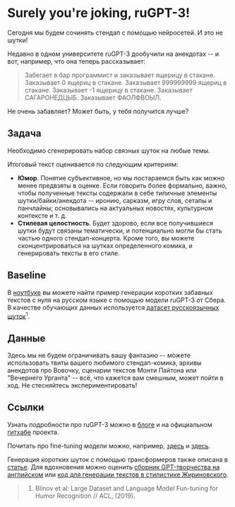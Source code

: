 # Surely you're joking, ruGPT-3!

Сегодня мы будем сочинять стендап с помощью нейросетей. И это не шутки!

Недавно в одном университете ruGPT-3 дообучили на анекдотах -- и вот, например, что она теперь рассказывает:
> Забегает в бар программист и заказывает ящерицу в стакане. Заказывает 0 ящериц в стакане. Заказывает 999999999 ящериц в стакане. Заказывает -1 ящерицу в стакане. Заказывает САГАРОНЕДЦЫБ. Заказывает ФАОЛФВОЫЛ.

Не очень забавляет? Может быть, у тебя получится лучше?

## Задача
Необходимо сгенерировать набор связных шуток на любые темы. 

Итоговый текст оценивается по следующим критериям:

* __Юмор__. Понятие субъективное, но мы постараемся быть как можно менее предвзяты в оценке. Если говорить более формально, важно, чтобы полученные тексты содержали в себе типичные элементы шутки/байки/анекдота -- иронию, сарказм, игру слов, сетапы и панчлайны; основывались на актуальных новостях, культурном контексте и т. д. 
* __Стилевая целостность__. Будет здорово, если все получившиеся шутки будут связаны тематически, и потенциально могли бы стать частью одного стендап-концерта. Кроме того, вы можете сконцентрироваться на шутках определенного комика, и генерировать тексты в его стиле. 

## Baseline

В [ноутбуке](Surely_you_re_joking_ru_GPT_3.ipynb) вы можете найти пример генерации коротких забавных текстов с нуля на русском языке с помощью модели ruGPT-3 от Сбера. В качестве обучающих данных используется [датасет русскоязычных шуток](https://github.com/computational-humor/humor-recognition/tree/master/data)<sup>1</sup>.


## Данные
Здесь мы не будем ограничивать вашу фантазию -- можете использовать твиты вашего любимого стендап-комика, архивы анекдотов про Вовочку, сценарии текстов Монти Пайтона или "Вечернего Урганта" -- всё, что кажется вам смешным, может пойти в ход. Не стесняйтесь экспериментировать! 


## Ссылки
Узнать подробности про ruGPT-3 можно в [блоге](https://habr.com/ru/company/sberbank/blog/528966/) и на официальном [гитхабе](https://github.com/sberbank-ai/ru-gpts) проекта.

Почитать про fine-tuning модели можно, например, [здесь](https://towardsdatascience.com/fine-tune-a-non-english-gpt-2-model-with-huggingface-9acc2dc7635b) и [здесь](https://towardsdatascience.com/fine-tuning-gpt2-for-text-generation-using-pytorch-2ee61a4f1ba7).

Генерация коротких шуток с помощью трансформеров также описана в [статье](https://pmbaumgartner.github.io/blog/gpt2-jokes/).
Для вдохновения можно оценить [сборник GPT-творчества на английском](https://www.gwern.net/GPT-3#humor) или [код для генерации текстов в стилистике Жириновского](https://github.com/GraphGrailAi/ruGPT3-ZhirV).




> 1. Blinov et al: Large Dataset and Language Model Fun-tuning for Humor Recognition // ACL, (2019).
